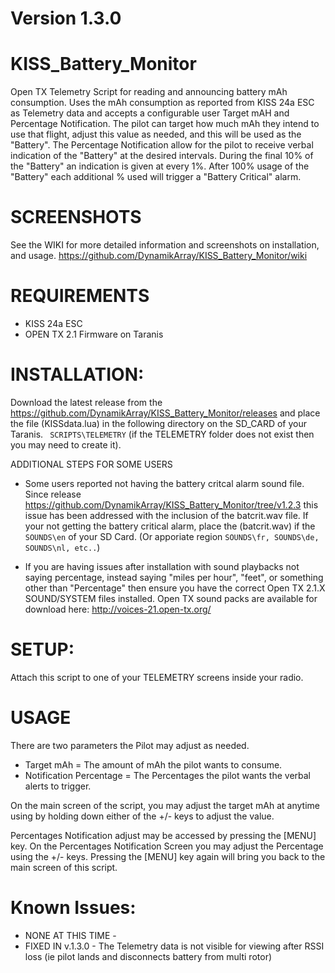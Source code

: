# Version 1.3.0

# KISS_Battery_Monitor
Open TX Telemetry Script for reading and announcing battery mAh consumption.  Uses the mAh consumption as reported from KISS 24a ESC as Telemetry data and accepts a configurable user Target mAH and Percentage Notification.  The pilot can target how much mAh they intend to use that flight, adjust this value as needed, and this will be used as the "Battery".  The Percentage Notification allow for the pilot to receive verbal indication of the "Battery" at the desired intervals.  During the final 10% of the "Battery" an indication is given at every 1%.   After 100% usage of the "Battery" each additional % used will trigger a "Battery Critical" alarm.

# SCREENSHOTS
See the WIKI for more detailed information and screenshots on installation, and usage.  https://github.com/DynamikArray/KISS_Battery_Monitor/wiki


# REQUIREMENTS
* KISS 24a ESC
* OPEN TX 2.1 Firmware on Taranis

# INSTALLATION:
Download the latest release from the https://github.com/DynamikArray/KISS_Battery_Monitor/releases and place the file (KISSdata.lua) in the following directory on the SD_CARD of your Taranis.
``` SCRIPTS\TELEMETRY```  (if the TELEMETRY folder does not exist then you may need to create it).  

ADDITIONAL STEPS FOR SOME USERS
* Some users reported not having the battery critcal alarm sound file.  Since release  https://github.com/DynamikArray/KISS_Battery_Monitor/tree/v1.2.3 this issue has been addressed with the inclusion of the batcrit.wav file.  If your not getting the battery critical alarm, place the (batcrit.wav) if the  ``` SOUNDS\en ``` of your SD Card. (Or apporiate region ```SOUNDS\fr, SOUNDS\de, SOUNDS\nl, etc..```)

* If you are having issues after installation with sound playbacks not saying percentage, instead saying "miles per hour", "feet", or something other than "Percentage" then ensure you have the correct Open TX 2.1.X SOUND/SYSTEM files installed. Open TX sound packs are available for download here: http://voices-21.open-tx.org/

# SETUP:
Attach this script to one of your TELEMETRY screens inside your radio.

# USAGE
There are two parameters the Pilot may adjust as needed.
* Target mAh = The amount of mAh the pilot wants to consume.  
* Notification Percentage = The Percentages the pilot wants the verbal alerts to trigger.

On the main screen of the script, you may adjust the target mAh at anytime using by holding down either of the +/- keys to adjust the value.

Percentages Notification adjust may be accessed by pressing the [MENU] key.  On the Percentages Notification Screen you may adjust the Percentage using the +/- keys.  Pressing the [MENU] key again will bring you back to the main screen of this script.

# Known Issues:
 - NONE AT THIS TIME - 
- FIXED IN v.1.3.0 - The Telemetry data is not visible for viewing after RSSI loss (ie pilot lands and disconnects battery from multi rotor)
